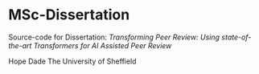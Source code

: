 # MSc-Dissertation
Source-code for Dissertation: *Transforming Peer Review: Using state-of-the-art Transformers for AI Assisted Peer Review*

Hope Dade
The University of Sheffield
